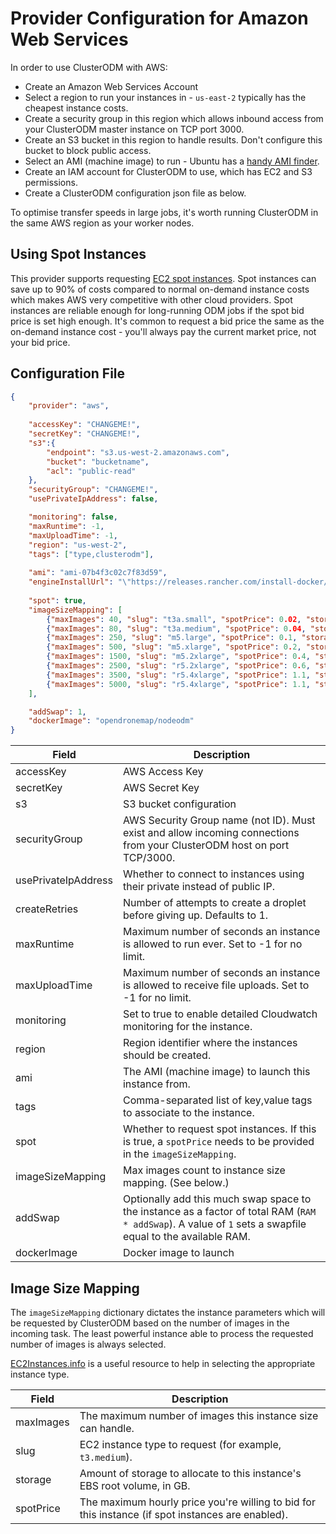 # Provider Configuration for Amazon Web Services

In order to use ClusterODM with AWS:

* Create an Amazon Web Services Account
* Select a region to run your instances in - `us-east-2` typically has the cheapest instance costs.
* Create a security group in this region which allows inbound access from your ClusterODM master instance on TCP port 3000.
* Create an S3 bucket in this region to handle results. Don't configure this bucket to block public access.
* Select an AMI (machine image) to run - Ubuntu has a [handy AMI finder](https://cloud-images.ubuntu.com/locator/ec2/).
* Create an IAM account for ClusterODM to use, which has EC2 and S3 permissions.
* Create a ClusterODM configuration json file as below.

To optimise transfer speeds in large jobs, it's worth running ClusterODM in the same AWS region as your worker nodes.

## Using Spot Instances

This provider supports requesting [EC2 spot instances](https://aws.amazon.com/ec2/spot/). Spot instances can save up to 90% of costs compared to
normal on-demand instance costs which makes AWS very competitive with other cloud providers. Spot instances are reliable enough
for long-running ODM jobs if the spot bid price is set high enough. It's common to request a bid price the same as
the on-demand instance cost - you'll always pay the current market price, not your bid price.

## Configuration File
```json
{
    "provider": "aws",
    
    "accessKey": "CHANGEME!",
    "secretKey": "CHANGEME!",
    "s3":{
        "endpoint": "s3.us-west-2.amazonaws.com",
        "bucket": "bucketname",
        "acl": "public-read"
    },
    "securityGroup": "CHANGEME!",
    "usePrivateIpAddress": false,

    "monitoring": false,
    "maxRuntime": -1,
    "maxUploadTime": -1,
    "region": "us-west-2",
    "tags": ["type,clusterodm"],
    
    "ami": "ami-07b4f3c02c7f83d59",
    "engineInstallUrl": "\"https://releases.rancher.com/install-docker/19.03.9.sh\"",
    
    "spot": true,
    "imageSizeMapping": [
        {"maxImages": 40, "slug": "t3a.small", "spotPrice": 0.02, "storage": 60},
        {"maxImages": 80, "slug": "t3a.medium", "spotPrice": 0.04, "storage": 100},
        {"maxImages": 250, "slug": "m5.large", "spotPrice": 0.1, "storage": 160},
        {"maxImages": 500, "slug": "m5.xlarge", "spotPrice": 0.2, "storage": 320},
        {"maxImages": 1500, "slug": "m5.2xlarge", "spotPrice": 0.4, "storage": 640},
        {"maxImages": 2500, "slug": "r5.2xlarge", "spotPrice": 0.6, "storage": 1200},
        {"maxImages": 3500, "slug": "r5.4xlarge", "spotPrice": 1.1, "storage": 2000},
        {"maxImages": 5000, "slug": "r5.4xlarge", "spotPrice": 1.1, "storage": 2500}
    ],

    "addSwap": 1,
    "dockerImage": "opendronemap/nodeodm"
}
```

| Field               | Description                                                                                                                                                |
|---------------------|------------------------------------------------------------------------------------------------------------------------------------------------------------|
| accessKey           | AWS Access Key                                                                                                                                             |
| secretKey           | AWS Secret Key                                                                                                                                             |
| s3                  | S3 bucket configuration                                                                                                                                    |
| securityGroup       | AWS Security Group name (not ID). Must exist and allow incoming connections from your ClusterODM host on port TCP/3000.                                    |
| usePrivateIpAddress | Whether to connect to instances using their private instead of public IP.                                                                                  |
| createRetries       | Number of attempts to create a droplet before giving up. Defaults to 1.
| maxRuntime          | Maximum number of seconds an instance is allowed to run ever. Set to -1 for no limit.                                                                      |
| maxUploadTime       | Maximum number of seconds an instance is allowed to receive file uploads. Set to -1 for no limit.                                                          |
| monitoring          | Set to true to enable detailed Cloudwatch monitoring for the instance.                                                                                     |
| region              | Region identifier where the instances should be created.                                                                                                   |
| ami                 | The AMI (machine image) to launch this instance from.                                                                                                      |
| tags                | Comma-separated list of key,value tags to associate to the instance.                                                                                      |
| spot                | Whether to request spot instances. If this is true, a `spotPrice` needs to be provided in the `imageSizeMapping`.                                          |
| imageSizeMapping    | Max images count to instance size mapping. (See below.)                                                                                                    |
| addSwap             | Optionally add this much swap space to the instance as a factor of total RAM (`RAM * addSwap`). A value of `1` sets a swapfile equal to the available RAM. |
| dockerImage         | Docker image to launch                                                                                                                                     |

## Image Size Mapping

The `imageSizeMapping` dictionary dictates the instance parameters which will be requested by ClusterODM based on the number of images in the incoming task. The least powerful
instance able to process the requested number of images is always selected.

[EC2Instances.info](https://www.ec2instances.info) is a useful resource to help in selecting the appropriate instance type.

| Field     | Description                                                                                       |
|-----------|---------------------------------------------------------------------------------------------------|
| maxImages | The maximum number of images this instance size can handle.                                       |
| slug      | EC2 instance type to request (for example, `t3.medium`).                                          |
| storage   | Amount of storage to allocate to this instance's EBS root volume, in GB.                          |
| spotPrice | The maximum hourly price you're willing to bid for this instance (if spot instances are enabled). |

